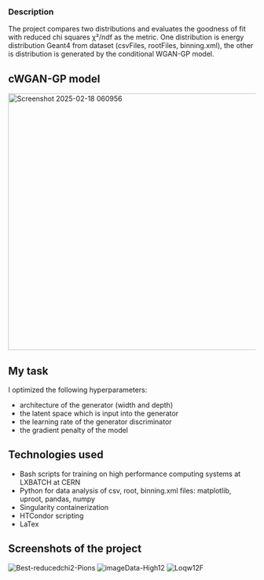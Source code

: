 ### Description
The project compares two distributions and evaluates the goodness of fit with reduced chi squares χ²/ndf as the metric. 
One distribution is energy distribution Geant4 from dataset  (csvFiles, rootFiles, binning.xml), the other is distribution is generated by the conditional WGAN-GP model.

## cWGAN-GP model
<img width="522" alt="Screenshot 2025-02-18 060956" src="https://github.com/user-attachments/assets/7ad32fbe-d213-438d-9925-ff8e1b1205dc" />


## My task
I optimized the following hyperparameters:
- architecture of the generator (width and depth)
- the latent space which is input into the generator
- the learning rate of the generator discriminator
- the gradient penalty of the model

## Technologies used
- Bash scripts for training on high performance computing systems at LXBATCH at CERN
- Python for data analysis of csv, root, binning.xml files: matplotlib, uproot, pandas, numpy
- Singularity containerization
- HTCondor scripting
- LaTex

## Screenshots of the project
![Best-reducedchi2-Pions](https://github.com/user-attachments/assets/cc81a3ae-6c27-48f7-b9f9-a07359e1f4dd)
![imageData-High12](https://github.com/user-attachments/assets/f8bc903f-efcc-470b-9d3d-0f4102934e1a)
![Loqw12F](https://github.com/user-attachments/assets/09fda5cd-c612-4019-8b18-1b243f18967b)








 






